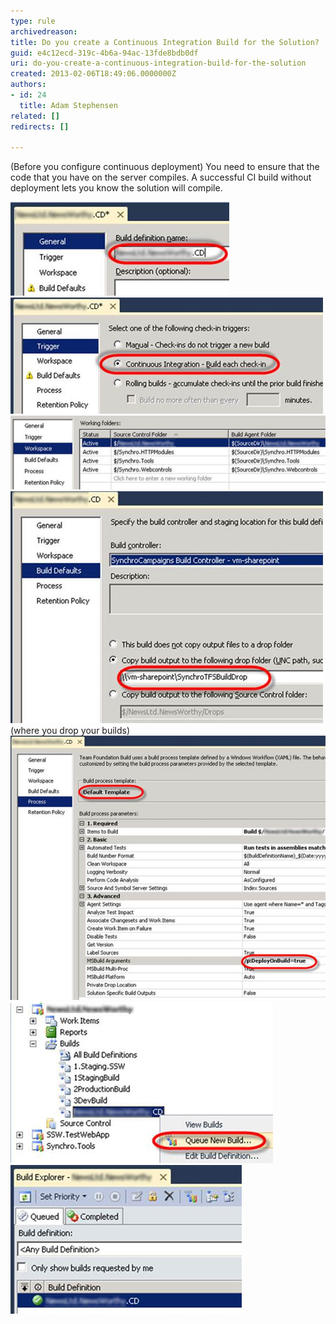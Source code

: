 ```yaml
---
type: rule
archivedreason: 
title: Do you create a Continuous Integration Build for the Solution?
guid: e4c12ecd-319c-4b6a-94ac-13fde8bdb0df
uri: do-you-create-a-continuous-integration-build-for-the-solution
created: 2013-02-06T18:49:06.0000000Z
authors:
- id: 24
  title: Adam Stephensen
related: []
redirects: []

---
```


(Before you configure continuous deployment) You need to ensure that the code that you have on the server compiles. A successful CI build without deployment lets you know the solution will compile.

<!--endintro-->

![The Build definition name should include the project name. The reason for this is that builds for all solutions are placed in the same folder, and including the build name makes the Build Drop folder organised](ci-build-1.jpg)
![On the Trigger tab choose Continuous Integration. This ensures that each check-in results in a build](ci-build-2.jpg)
![On the Workspace tab you need to include all source control folders that are required for the build](ci-build-3.jpg)
![Enter the path to your Drop Folder](ci-build-4.jpg)(where you drop your builds)
![Choose the Default Build template and enter the DeployOnBuild argument to the MSBuild Arguments parameter of the build template](ci-build-5.jpg)
![Queue a build, to ensure our CI build is working correctly](ci-build-6.jpg)
![Before we setup continuous deployment it is important to get a successful basic CI build](ci-build-7.jpg)
